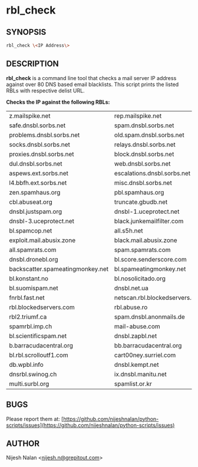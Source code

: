 # rbl_check

## SYNOPSIS

```sh
rbl_check \<IP Address\>
```

## DESCRIPTION

**rbl_check** is a command line tool that checks a mail server IP address against over 80 DNS based email blacklists. This script prints the listed RBLs with respective delist URL. 

**Checks the IP against the following RBLs:**

|    |    |    |
| ------ | ------ | ------ |
| z.mailspike.net | rep.mailspike.net | bl.mailspike.net | 
| safe.dnsbl.sorbs.net | spam.dnsbl.sorbs.net | recent.spam.dnsbl.sorbs.net |
| problems.dnsbl.sorbs.net | old.spam.dnsbl.sorbs.net | new.spam.dnsbl.sorbs.net | 
| socks.dnsbl.sorbs.net | relays.dnsbl.sorbs.net | smtp.dnsbl.sorbs.net |
| proxies.dnsbl.sorbs.net | block.dnsbl.sorbs.net | dnsbl.sorbs.net | 
| dul.dnsbl.sorbs.net | web.dnsbl.sorbs.net | zombie.dnsbl.sorbs.net |
| aspews.ext.sorbs.net | escalations.dnsbl.sorbs.net | http.dnsbl.sorbs.net 
| l4.bbfh.ext.sorbs.net | misc.dnsbl.sorbs.net | xbl.spamhaus.org |
| zen.spamhaus.org | pbl.spamhaus.org | sbl.spamhaus.org | 
| cbl.abuseat.org | truncate.gbudb.net | ips.backscatterer.org |
| dnsbl.justspam.org | dnsbl-1.uceprotect.net | dnsbl-2.uceprotect.net |
| dnsbl-3.uceprotect.net | black.junkemailfilter.com | hostkarma.junkemailfilter.com |
| bl.spamcop.net | all.s5h.net | rbl.interserver.net | 
| exploit.mail.abusix.zone | black.mail.abusix.zone | dyna.spamrats.com |
| all.spamrats.com | spam.spamrats.com | noptr.spamrats.com | 
| dnsbl.dronebl.org | bl.score.senderscore.com | 0spam.fusionzero.com |
| backscatter.spameatingmonkey.net | bl.spameatingmonkey.net | bl.blocklist.de | 
| bl.konstant.no | bl.nosolicitado.org | bl.worst.nosolicitado.org |
| bl.suomispam.net | dnsbl.net.ua | dnsbl.spfbl.net | 
| fnrbl.fast.net | netscan.rbl.blockedservers.com | spam.rbl.blockedservers.com |
| rbl.blockedservers.com | rbl.abuse.ro | rbl.dns-servicios.com | 
| rbl2.triumf.ca | spam.dnsbl.anonmails.de | spam.pedantic.org |
| spamrbl.imp.ch | mail-abuse.com | torexit.dan.me.uk | 
| bl.scientificspam.net | dnsbl.zapbl.net | access.redhawk.org |
| b.barracudacentral.org | bb.barracudacentral.org | bl.drmx.org | 
| bl.rbl.scrolloutf1.com | cart00ney.surriel.com | psbl.surriel.com |
| db.wpbl.info | dnsbl.kempt.net | dnsbl.tornevall.org | 
| dnsrbl.swinog.ch | ix.dnsbl.manitu.net | mail-abuse.blacklist.jippg.org |
| multi.surbl.org | spamlist.or.kr | spamsources.fabel.dk | 

## BUGS

Please report them at: [https://github.com/nijeshnalan/python-scripts/issues](https://github.com/nijeshnalan/python-scripts/issues)

## AUTHOR

Nijesh Nalan \<<nijesh.n@grepitout.com>\>
